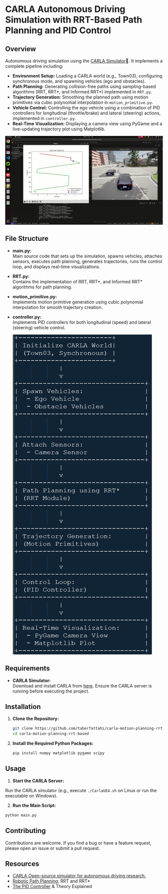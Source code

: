 # CARLA Autonomous Driving Simulation with RRT-Based Path Planning and PID Control

## Overview

Autonomous driving simulation using the [CARLA Simulator](https://carla.org/)🤖. It implements a complete pipeline including:

- **Environment Setup:** Loading a CARLA world (e.g., Town03), configuring synchronous mode, and spawning vehicles (ego and obstacles).
- **Path Planning:** Generating collision-free paths using sampling-based algorithms (RRT, RRT*, and Informed RRT*) implemented in `RRT.py`.
- **Trajectory Generation:** Smoothing the planned path using motion primitives via cubic polynomial interpolation in `motion_primitive.py`.
- **Vehicle Control:** Controlling the ego vehicle using a combination of PID controllers for longitudinal (throttle/brake) and lateral (steering) actions, implemented in `controller.py`.
- **Real-Time Visualization:** Displaying a camera view using PyGame and a live-updating trajectory plot using Matplotlib.

[![IMAGE](images/image1.png)](https://youtu.be/Fb8x0_ZA6Ws)


## File Structure

- **main.py:**  
  Main source code that sets up the simulation, spawns vehicles, attaches sensors, executes path planning, generates trajectories, runs the control loop, and displays real-time visualizations.
  
- **RRT.py:**  
  Contains the implementation of RRT, RRT*, and Informed RRT* algorithms for path planning.

- **motion_primitive.py:**  
  Implements motion primitive generation using cubic polynomial interpolation for smooth trajectory creation.

- **controller.py:**  
  Implements PID controllers for both longitudinal (speed) and lateral (steering) vehicle control.

  ![IMAGE](images/image.png)

## Requirements

- **CARLA Simulator:**  
  Download and install CARLA from [here](https://carla.org/). Ensure the CARLA server is running before executing the project.

## Installation

1. **Clone the Repository:**

   ```bash
   git clone https://github.com/taherfattahi/carla-motion-planning-rrt-based
   cd carla-motion-planning-rrt-based
   ```

2. **Install the Required Python Packages:**

   ```bash
   pip install numpy matplotlib pygame scipy
   ```

## Usage
1. **Start the CARLA Server:**

Run the CARLA simulator (e.g., execute ```./CarlaUE4.sh``` on Linux or run the executable on Windows).

2. **Run the Main Script:**

```bash
python main.py
```

## Contributing
Contributions are welcome. If you find a bug or have a feature request, please open an issue or submit a pull request.

## Resources

- [CARLA Open-source simulator for autonomous driving research.](https://carla.org/)
- [Robotic Path Planning:](https://theclassytim.medium.com/robotic-path-planning-rrt-and-rrt-212319121378) RRT and RRT*
- [The PID Controller](https://www.ni.com/en/shop/labview/pid-theory-explained.html?srsltid=AfmBOoqwfVrbsvPLIhQCKk-5qvOw1RC8R9U0gvDvdn9WU0v0XgxdYGKf) & Theory Explained

